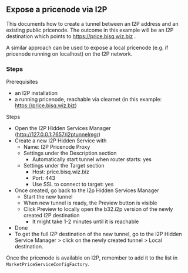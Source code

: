 ## Expose a pricenode via I2P

This documents how to create a tunnel between an I2P address and an existing public pricenode. The outcome in this example will be an I2P destination which points to https://price.bisq.wiz.biz .

A similar approach can be used to expose a local pricenode (e.g. if pricenode running on localhost) on the I2P network.

### Steps

Prerequisites

- an I2P installation
- a running pricenode, reachable via clearnet (in this example: https://price.bisq.wiz.biz)

Steps

- Open the I2P Hidden Services Manager (http://127.0.0.1:7657/i2ptunnelmgr)
- Create a new I2P Hidden Service with
  - Name: I2P Pricenode Proxy
  - Settings under the Description section
    - Automatically start tunnel when router starts: yes
  - Settings under the Target section
    - Host: price.bisq.wiz.biz
    - Port: 443
    - Use SSL to connect to target: yes
- Once created, go back to the I2p Hidden Services Manager
  - Start the new tunnel
  - When new tunnel is ready, the Preview button is visible
  - Click Preview to locally open the b32.i2p version of the newly created I2P destination
    - It might take 1-2 minutes until it is reachable
- Done
- To get the full I2P destination of the new tunnel, go to the I2P Hidden Service Manager > click on the newly created tunnel > Local destination.

Once the pricenode is available on I2P, remember to add it to the list in `MarketPriceServiceConfigFactory`.